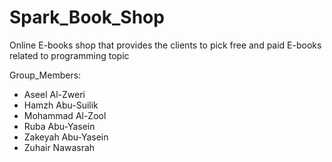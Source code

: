 # Spark_Book_Shop
Online E-books shop that provides the clients to pick free and paid E-books related to programming topic

Group_Members:
* Aseel Al-Zweri
* Hamzh Abu-Suilik
* Mohammad Al-Zool
* Ruba Abu-Yasein
* Zakeyah Abu-Yasein
* Zuhair Nawasrah